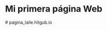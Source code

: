 <!DOCTYPE html>
<html>
<head>
	<meta charset="utf-8">
	<meta name="viewport" content="width=device-width, initial-scale=1">
	<title></title>
</head>
<body>
<h1>Mi primera página Web</h1>
</body>
</html>
# pagina_laile.hitgub.io
